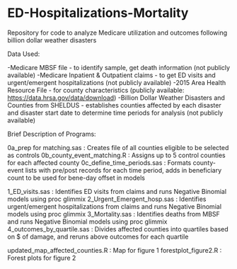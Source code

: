 # ED-Hospitalizations-Mortality
Repository for code to analyze Medicare utilization and outcomes following billion dollar weather disasters

Data Used:

-Medicare MBSF file - to identify sample, get death information (not publicly available)
-Medicare Inpatient & Outpatient claims - to get ED visits and urgent/emergent hospitalizations (not publicly available)
-2015 Area Health Resource File - for county characteristics (publicly available: https://data.hrsa.gov/data/download)
-Billion Dollar Weather Disasters and Counties from SHELDUS - establishes counties affected by each disaster and disaster start date to determine time periods for analysis (not publicly available) 

Brief Description of Programs:

0a_prep for matching.sas : Creates file of all counties eligible to be selected as controls
0b_county_event_matching.R : Assigns up to 5 control counties for each affected county
0c_define_time_periods.sas : Formats county-event lists with pre/post records for each time period, adds in beneficiary count to be used for bene-day offset in models  

1_ED_visits.sas : Identifies ED visits from claims and runs Negative Binomial models using proc glimmix
2_Urgent_Emergent_hosp.sas : Identifies urgent/emergent hospitalizations from claims and runs Negative Binomial models using proc glimmix
3_Mortality.sas : Identifies deaths from MBSF and runs Negative Binomial models using proc glimmix
4_outcomes_by_quartile.sas : Divides affected counties into quartiles based on $ of damage, and reruns above outcomes for each quartile

updated_map_affected_counties.R : Map for figure 1
forestplot_figure2.R : Forest plots for figure 2
